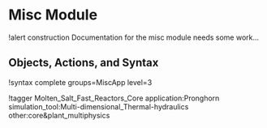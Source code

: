# Misc Module

!alert construction
Documentation for the misc module needs some work...

## Objects, Actions, and Syntax

!syntax complete groups=MiscApp level=3

!tagger Molten_Salt_Fast_Reactors_Core application:Pronghorn simulation_tool:Multi-dimensional_Thermal-hydraulics  other:core&plant_multiphysics
